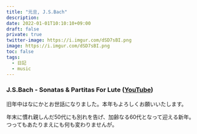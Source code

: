 ```yaml
---
title: "元旦, J.S.Bach"
description: 
date: 2022-01-01T10:10:10+09:00
draft: false
private: true
twitter-image: https://i.imgur.com/dSD7sBI.png
image: https://i.imgur.com/dSD7sBI.png
toc: false
tags:
  - 日記
  - music
---
```


### J.S.Bach - Sonatas & Partitas For Lute ([YouTube](https://www.youtube.com/watch?v=pTBooio3h9U))

旧年中はなにかとお世話になりました。本年もよろしくお願いいたします。

年末に慣れ親しんだ50代にも別れを告げ、加齢なる60代となって迎える新年。
つってもあたりまえにも何も変わりませんが。
